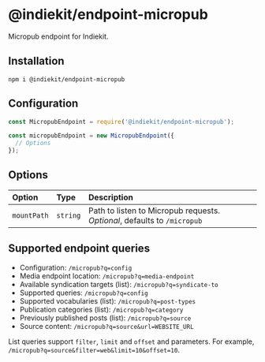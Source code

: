 # @indiekit/endpoint-micropub

Micropub endpoint for Indiekit.

## Installation

`npm i @indiekit/endpoint-micropub`

## Configuration

```js
const MicropubEndpoint = require('@indiekit/endpoint-micropub');

const micropubEndpoint = new MicropubEndpoint({
  // Options
});
```

## Options

| Option | Type | Description |
| :----- | :--- | :---------- |
| `mountPath` | `string` | Path to listen to Micropub requests. *Optional*, defaults to `/micropub` |

## Supported endpoint queries

* Configuration: `/micropub?q=config`
* Media endpoint location: `/micropub?q=media-endpoint`
* Available syndication targets (list): `/micropub?q=syndicate-to`
* Supported queries: `/micropub?q=config`
* Supported vocabularies (list): `/micropub?q=post-types`
* Publication categories (list): `/micropub?q=category`
* Previously published posts (list): `/micropub?q=source`
* Source content: `/micropub?q=source&url=WEBSITE_URL`

List queries support `filter`, `limit` and `offset` and parameters. For example, `/micropub?q=source&filter=web&limit=10&offset=10`.
